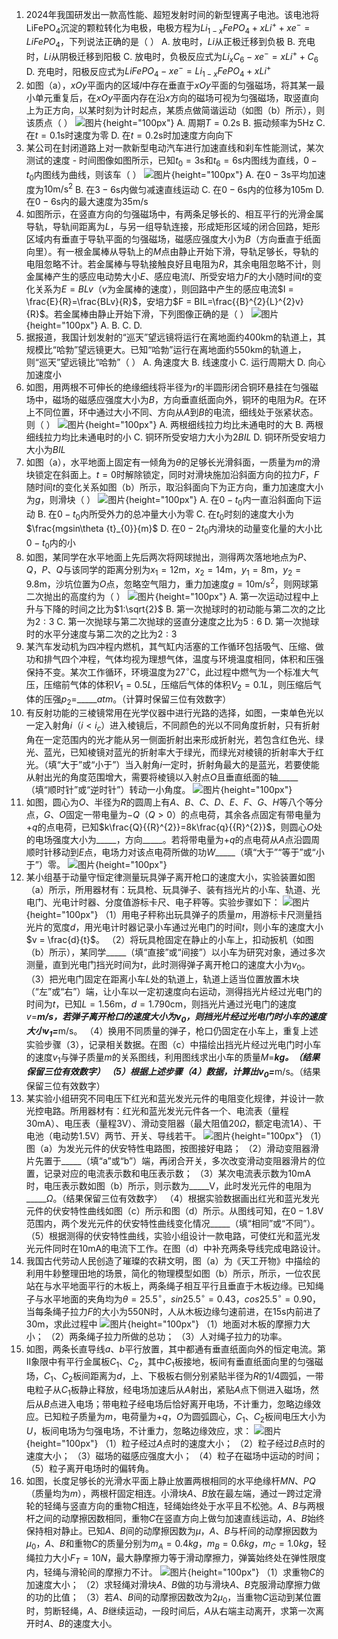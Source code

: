 1. 2024年我国研发出一款高性能、超短发射时间的新型锂离子电池。该电池将${\text{LiFePO}}_{4}$沉淀的颗粒转化为电极，电极方程为$L{i}_{1 - x}FeP{O}_{4}+xL{i}^{+}+x{e}^{-}=LiFeP{O}_{4}$，下列说法正确的是（  ）
A. 放电时，$Li$从正极迁移到负极
B. 充电时，$Li$从阴极迁移到阳极
C. 放电时，负极反应式为$L{i}_{x}{C}_{6}-x{e}^{-}=xL{i}^{+}+{C}_{6}$
D. 充电时，阳极反应式为$LiFeP{O}_{4}-x{e}^{-}=L{i}_{1 - x}FeP{O}_{4}+xL{i}^{+}$
2. 如图（a），$xOy$平面内的区域$I$中存在垂直于$xOy$平面的匀强磁场，将其某一最小单元重复后，在$xOy$平面内存在沿$x$方向的磁场可视为匀强磁场，取竖直向上为正方向，以某时刻为计时起点，某质点做简谐运动（如图（b）所示），则该质点（  ）
![图片](../Teyian_p_附件/附件/2024年高考福建卷物理真题/img_2_1_23129336.png){height="100px"}
A. 周期$T = 0.2\text{s}$
B. 振动频率为$5\text{Hz}$
C. 在$t = 0.1\text{s}$时速度为零
D. 在$t = 0.2\text{s}$时加速度方向向下
3. 某公司在封闭道路上对一款新型电动汽车进行加速直线和刹车性能测试，某次测试的速度 - 时间图像如图所示，已知${t}_{0}=3\text{s}$和${t}_{6}=6\text{s}$内图线为直线，$0 - {t}_{0}$内图线为曲线，则该车（  ）
![图片](../Teyian_p_附件/附件/2024年高考福建卷物理真题/img_3_1_23129337.png){height="100px"}
A. 在$0 - 3\text{s}$平均加速度为$10\text{m}/{\text{s}}^{2}$
B. 在$3 - 6\text{s}$内做匀减速直线运动
C. 在$0 - 6\text{s}$内的位移为$105\text{m}$
D. 在$0 - 6\text{s}$内的最大速度为$35\text{m}/\text{s}$
4. 如图所示，在竖直方向的匀强磁场中，有两条足够长的、相互平行的光滑金属导轨，导轨间距离为$L$，与另一组导轨连接，形成矩形区域的闭合回路，矩形区域内有垂直于导轨平面的匀强磁场，磁感应强度大小为$B$（方向垂直于纸面向里）。有一根金属棒从导轨上的$M$点由静止开始下滑，导轨足够长，导轨的电阻忽略不计。若金属棒与导轨接触良好且电阻为$R$，其余电阻忽略不计，则金属棒产生的感应电动势大小$E$、感应电流$I$、所受安培力$F$的大小随时间$t$的变化关系为$E = BLv$（$v$为金属棒的速度），则回路中产生的感应电流$I = \frac{E}{R}=\frac{BLv}{R}$，安培力$F = BIL=\frac{{B}^{2}{L}^{2}v}{R}$。若金属棒由静止开始下滑，下列图像正确的是（  ）
![图片](../Teyian_p_附件/附件/2024年高考福建卷物理真题/img_4_1_24710535.png){height="100px"}
A.
B.
C.
D.
5. 据报道，我国计划发射的“巡天”望远镜将运行在离地面约$400\text{km}$的轨道上，其规模比“哈勃”望远镜更大。已知“哈勃”运行在离地面约$550\text{km}$的轨道上，则“巡天”望远镜比“哈勃”（  ）
A. 角速度大
B. 线速度小
C. 运行周期大
D. 向心加速度小
6. 如图，用两根不可伸长的绝缘细线将半径为$r$的半圆形闭合铜环悬挂在匀强磁场中，磁场的磁感应强度大小为$B$，方向垂直纸面向外，铜环的电阻为$R$。在环上不同位置，环中通过大小不同、方向从$A$到$B$的电流，细线处于张紧状态。则（  ）
![图片](../Teyian_p_附件/附件/2024年高考福建卷物理真题/img_6_1_23129340.png){height="100px"}
A. 两根细线拉力均比未通电时的大
B. 两根细线拉力均比未通电时的小
C. 铜环所受安培力大小为$2BIL$
D. 铜环所受安培力大小为$BIL$
7. 如图（a），水平地面上固定有一倾角为$\theta$的足够长光滑斜面，一质量为$m$的滑块锁定在斜面上。$t = 0$时解除锁定，同时对滑块施加沿斜面方向的拉力$F$，$F$随时间$t$的变化关系如图（b）所示，取沿斜面向下为正方向，重力加速度大小为$g$，则滑块（  ）
![图片](../Teyian_p_附件/附件/2024年高考福建卷物理真题/img_7_1_23129341.png){height="100px"}
A. 在$0 - {t}_{0}$内一直沿斜面向下运动
B. 在$0 - {t}_{0}$内所受外力的总冲量大小为零
C. 在${t}_{0}$时刻的速度大小为$\frac{mgsin\theta {t}_{0}}{m}$
D. 在$0 - 2{t}_{0}$内滑块的动量变化量的大小比$0 - {t}_{0}$内的小
8. 如图，某同学在水平地面上先后两次将网球抛出，测得两次落地地点为$P$、$Q$，$P$、$Q$与该同学的距离分别为${x}_{1}=12\text{m}$，${x}_{2}=14\text{m}$，${y}_{1}=8\text{m}$，${y}_{2}=9.8\text{m}$，沙坑位置为$O$点，忽略空气阻力，重力加速度$g = 10\text{m}/{\text{s}}^{2}$，则网球第二次抛出的高度约为（  ）
![图片](../Teyian_p_附件/附件/2024年高考福建卷物理真题/img_8_1_23129342.png){height="100px"}
A. 第一次运动过程中上升与下降的时间之比为$1:\sqrt{2}$
B. 第一次抛球时的初动能与第二次的之比为$2:3$
C. 第一次抛球与第二次抛球的竖直分速度之比为$5:6$
D. 第一次抛球时的水平分速度与第二次的之比为$2:3$
9. 某汽车发动机为四冲程内燃机，其气缸内活塞的工作循环包括吸气、压缩、做功和排气四个冲程，气体均视为理想气体，温度与环境温度相同，体积和压强保持不变。某次工作循环，环境温度为$27^{\circ}\text{C}$，此过程中燃气为一个标准大气压，压缩前气体的体积${V}_{1}=0.5L$，压缩后气体的体积${V}_{2}=0.1L$，则压缩后气体的压强$p_{2}=$_____$atm$。（计算时保留三位有效数字）
10. 有反射功能的三棱镜常用在光学仪器中进行光路的选择，如图，一束单色光以一定入射角$i$（$i\lt {i}_{c}$）进入棱镜后，不同颜色的光以不同角度折射，只有折射角在一定范围内的光才能从另一侧面折射出来形成折射光，若包含红色光、绿光、蓝光，已知棱镜对蓝光的折射率大于绿光，而绿光对棱镜的折射率大于红光。（填“大于”或“小于”）当入射角$i$一定时，折射角最大的是蓝光，若要使能从射出光的角度范围增大，需要将棱镜以入射点$O$且垂直纸面的轴_____（填“顺时针”或“逆时针”）转动一小角度。
![图片](../Teyian_p_附件/附件/2024年高考福建卷物理真题/img_10_1_23129344.png){height="100px"}
11. 如图，圆心为$O$、半径为$R$的圆周上有$A$、$B$、$C$、$D$、$E$、$F$、$G$、$H$等八个等分点，$G$、$O$固定一带电量为$-Q$（$Q\gt 0$）的点电荷，其余各点固定有带电量为$+q$的点电荷，已知$k\frac{Q}{{R}^{2}}=8k\frac{q}{{R}^{2}}$，则圆心$O$处的电场强度大小为_____，方向_____。若将带电量为$+q$的点电荷从$A$点沿圆周顺时针移动到$E$点，电场力对该点电荷所做的功$W$_____（填“大于”“等于”或“小于”）零。
![图片](../Teyian_p_附件/附件/2024年高考福建卷物理真题/img_11_1_23129345.png){height="100px"}
12. 某小组基于动量守恒定律测量玩具弹子离开枪口的速度大小，实验装置如图（a）所示，所用器材有：玩具枪、玩具弹子、装有挡光片的小车、轨道、光电门、光电计时器、分度值游标卡尺、电子秤等。实验步骤如下：
![图片](../Teyian_p_附件/附件/2024年高考福建卷物理真题/img_12_1_24710536.png){height="100px"}
（1）用电子秤称出玩具弹子的质量$m$，用游标卡尺测量挡光片的宽度$d$，用光电计时器记录小车通过光电门的时间$t$，则小车的速度大小$v = \frac{d}{t}$。
（2）将玩具枪固定在静止的小车上，扣动扳机（如图（b）所示），某同学_____（填“直接”或“间接”）以小车为研究对象，通过多次测量，直到光电门挡光时间为$t$，此时测得弹子离开枪口的速度大小为$v_{0}$。
（3）把光电门固定在距离小车$L$处的轨道上，轨道上适当位置放置木块（“左”或“右”）端，让小车以一定初速度向右运动，测得挡光片经过光电门的时间为$t$，已知$L = 1.56\text{m}$，$d = 1.790\text{cm}$，则挡光片通过光电门的速度$v =$_____$\text{m}/\text{s}$，若弹子离开枪口的速度大小为$v_{0}$，则挡光片经过光电门时小车的速度大小$v_{1} =$_____$\text{m}/\text{s}$。
（4）换用不同质量的弹子，枪口仍固定在小车上，重复上述实验步骤（3），记录相关数据。在图（c）中描绘出挡光片经过光电门时小车的速度$v_{1}$与弹子质量$m$的关系图线，利用图线求出小车的质量$M =$_____$kg$。（结果保留三位有效数字）
（5）根据上述步骤（4）数据，计算出${v}_{0}=$_____$\text{m}/\text{s}$。（结果保留三位有效数字）
13. 某实验小组研究不同电压下红光和蓝光发光元件的电阻变化规律，并设计一款光控电路。所用器材有：红光和蓝光发光元件各一个、电流表（量程$30\text{mA}$）、电压表（量程$3\text{V}$）、滑动变阻器（最大阻值$20\Omega$，额定电流$1A$）、干电池（电动势$1.5\text{V}$）两节、开关、导线若干。
![图片](../Teyian_p_附件/附件/2024年高考福建卷物理真题/img_13_1_24710537.png){height="100px"}
（1）图（a）为发光元件的伏安特性电路图，按图接好电路；
（2）滑动变阻器滑片先置于_____（填“a”或“b”）端，再闭合开关，多次改变滑动变阻器滑片的位置，记录对应的电流表示数和电压表示数；
（3）某次电流表示数为$10\text{mA}$时，电压表示数如图（b）所示，则示数为_____$\text{V}$，此时发光元件的电阻为_____$\Omega$。（结果保留三位有效数字）
（4）根据实验数据画出红光和蓝光发光元件的伏安特性曲线如图（c）所示和图（d）所示。从图线可知，在$0 - 1.8\text{V}$范围内，两个发光元件的伏安特性曲线变化情况_____（填“相同”或“不同”）。
（5）根据测得的伏安特性曲线，实验小组设计一款电路，可使红光和蓝光发光元件同时在$10\text{mA}$的电流下工作。在图（d）中补充两条导线完成电路设计。
14. 我国古代劳动人民创造了璀璨的农耕文明，图（a）为《天工开物》中描绘的利用牛耖整理田地的场景，简化的物理模型如图（b）所示，所示，一位农民站在与水平地面平行的木板上，两条绳子相互平行且垂直于木板边缘。已知绳子与水平地面的夹角均为$\theta = 25.5^{\circ}$，$sin25.5^{\circ}=0.43$，$cos25.5^{\circ}=0.90$，当每条绳子拉力$F$的大小为$550\text{N}$时，人从木板边缘匀速前进，在$15\text{s}$内前进了$30\text{m}$，求此过程中
![图片](../Teyian_p_附件/附件/2024年高考福建卷物理真题/img_14_1_23129346.png){height="100px"}
（1）地面对木板的摩擦力大小；
（2）两条绳子拉力所做的总功；
（3）人对绳子拉力的功率。
15. 如图，两条长直导线$a$、$b$平行放置，其中都通有垂直纸面向外的恒定电流。第Ⅱ象限中有平行金属板$C_{1}$、$C_{2}$，其中$C_{1}$板接地，板间有垂直纸面向里的匀强磁场，$C_{1}$、$C_{2}$板间距离为$d$，上、下极板右侧分别紧贴半径为$R$的$1/4$圆弧，一带电粒子从$C_{1}$板静止释放，经电场加速后从$A$射出，紧贴$A$点下侧进入磁场，然后从$B$点进入电场；带电粒子经电场后恰好离开电场，不计重力，忽略边缘效应。已知粒子质量为$m$，电荷量为$+q$，$O$为圆弧圆心，$C_{1}$、$C_{2}$板间电压大小为$U$，板间电场为匀强电场，不计重力，忽略边缘效应，求：
![图片](../Teyian_p_附件/附件/2024年高考福建卷物理真题/img_15_1_24710538.png){height="100px"}
（1）粒子经过$A$点时的速度大小；
（2）粒子经过$B$点时的速度大小；
（3）磁场的磁感应强度大小；
（4）粒子在磁场中运动的时间；
（5）粒子离开电场时的偏转角。
16. 如图，长度足够长的光滑水平面上静止放置两根相同的水平绝缘杆$MN$、$PQ$（质量均为$m$），两根杆固定相连。小滑块$A$、$B$放在最左端，通过一跨过定滑轮的轻绳与竖直方向的重物$C$相连，轻绳始终处于水平且不松弛。$A$、$B$与两根杆之间的动摩擦因数相同，重物$C$在竖直方向上做匀加速直线运动，$A$、$B$始终保持相对静止。已知$A$、$B$间的动摩擦因数为$\mu$，$A$、$B$与杆间的动摩擦因数为$\mu _{0}$，$A$、$B$和重物$C$的质量分别为$m_{A}=0.4kg$，$m_{B}=0.6kg$，$m_{C}=1.0kg$，轻绳拉力大小$F_{T}=10N$，最大静摩擦力等于滑动摩擦力，弹簧始终处在弹性限度内，轻绳与滑轮间的摩擦力不计。
![图片](../Teyian_p_附件/附件/2024年高考福建卷物理真题/img_16_1_24710539.png){height="100px"}
（1）求重物$C$的加速度大小；
（2）求轻绳对滑块$A$、$B$做的功与滑块$A$、$B$克服滑动摩擦力做的功的比值；
（3）若$A$、$B$间的动摩擦因数改为$2\mu _{0}$，当重物$C$运动到某位置时，剪断轻绳，$A$、$B$继续运动，一段时间后，$A$从右端主动离开，求第一次离开时$A$、$B$的速度大小。